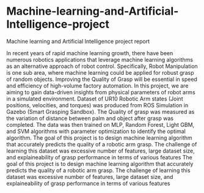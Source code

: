 # Machine-learning-and-Artificial-Intelligence-project
Machine learning and Artificial Intelligence project report


In recent years of rapid machine learning growth, there have been
numerous robotics applications that leverage machine learning
algorithms as an alternative approach of robot control. Specifically,
Robot Manipulation is one sub area, where machine learning could be
applied for robust grasp of random objects. Improving the Quality of
Grasp will be essential in speed and efficiency of high-volume factory
automation. In this project, we are aiming to gain data-driven insights
from physical parameters of robot arms in a simulated environment.
Dataset of UR10 Robotic Arm states (Joint positions, velocities, and
torques) was produced from ROS Simulation in Gazebo (Smart
Grasping Sandbox). The Quality of grasp was measured as the
variation of distance between palm and object after grasp was
completed. The data was then trained on MLP, Random Forest, Light
GBM, and SVM algorithms with parameter optimization to identify the
optimal algorithm.
The goal of this project is to design machine
learning algorithm that accurately predicts
the quality of a robotic arm grasp. The
challenge of learning this dataset was
excessive number of features, large
dataset size, and explaineability of grasp
performance in terms of various features
The goal of this project is to design machine
learning algorithm that accurately predicts
the quality of a robotic arm grasp. The
challenge of learning this dataset was
excessive number of features, large
dataset size, and explaineability of grasp
performance in terms of various features
